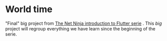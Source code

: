 # World time

"Final" big project
from [The Net Ninja introduction to Flutter serie](https://www.youtube.com/playlist?list=PL4cUxeGkcC9jLYyp2Aoh6hcWuxFDX6PBJ)
. This _big_ project will regroup everything we have learn since the beginning of the serie.
